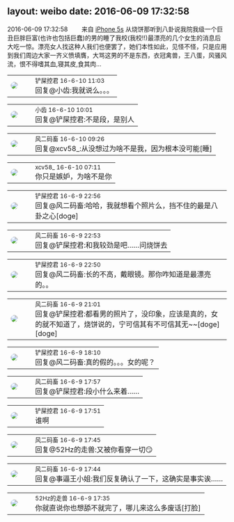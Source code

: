 layout: weibo
date: 2016-06-09 17:32:58
---
<meta name="referrer" content="no-referrer" />

2016-06-09 17:32:58  &nbsp;&nbsp;&nbsp;&nbsp;&nbsp;&nbsp; 来自 <a href="sinaweibo://customweibosource" rel="nofollow">iPhone 5s</a>
从烧饼那听到八卦说我院我级一个巨丑巨胖巨富(也许也包括巨蠢)的男的睡了我校(我校!!)最漂亮的几个女生的消息后大吃一惊。漂亮女人找这种人我们也便罢了，她们本性如此，见怪不怪，只是应用到我们周边大家一齐义愤填膺，大骂这男的不是东西，衣冠禽兽，王八蛋，风骚风流，恨不得嗜其血,寝其皮,食其肉… ​​​

<table style="width: 100%;">
  <tr>
    <td style="width: 40px;"><img style="border-radius:50%" src="https://tva1.sinaimg.cn/crop.0.0.180.180.50/576f6ef3jw1e8qgp5bmzyj2050050aa8.jpg?KID=imgbed,tva&Expires=1624465808&ssig=bwiK5bD4cq"></td>
    <td colspan="2"><small>铲屎控君 16-6-10 11:03</small><br/>回复@小齿:我就说么。。。</td>
  </tr>
</table>

<table style="width: 100%;">
  <tr>
    <td style="width: 40px;"><img style="border-radius:50%" src="https://tva3.sinaimg.cn/crop.0.0.480.480.50/4d4bc111jw8ejj3t36gwaj20dc0dc769.jpg?KID=imgbed,tva&Expires=1624465808&ssig=LmFKr7hjaC"></td>
    <td colspan="2"><small>小齿 16-6-10 10:01</small><br/>回复@铲屎控君:不是段，是别人</td>
  </tr>
</table>

<table style="width: 100%;">
  <tr>
    <td style="width: 40px;"><img style="border-radius:50%" src="https://tva3.sinaimg.cn/crop.0.0.639.639.50/6d2a6003jw8f3idy69w2gj20hs0hrt9g.jpg?KID=imgbed,tva&Expires=1624465808&ssig=Cna1Ya%2FTEx"></td>
    <td colspan="2"><small>风二码畜 16-6-10 09:26</small><br/>回复@xcv58_:从没想过为啥不是我，因为根本没可能[睡]</td>
  </tr>
</table>

<table style="width: 100%;">
  <tr>
    <td style="width: 40px;"><img style="border-radius:50%" src="https://tva3.sinaimg.cn/crop.0.0.1242.1242.50/801f7e9ajw8f3peekcgoqj20yi0yidg9.jpg?KID=imgbed,tva&Expires=1624465808&ssig=k685oPoDRb"></td>
    <td colspan="2"><small>xcv58_ 16-6-10 07:11</small><br/>你只是嫉妒，为啥不是你</td>
  </tr>
</table>

<table style="width: 100%;">
  <tr>
    <td style="width: 40px;"><img style="border-radius:50%" src="https://tva1.sinaimg.cn/crop.0.0.180.180.50/576f6ef3jw1e8qgp5bmzyj2050050aa8.jpg?KID=imgbed,tva&Expires=1624465808&ssig=bwiK5bD4cq"></td>
    <td colspan="2"><small>铲屎控君 16-6-9 22:56</small><br/>回复@风二码畜:哈哈，我就想看个照片么，挡不住的最是八卦之心[doge]</td>
  </tr>
</table>

<table style="width: 100%;">
  <tr>
    <td style="width: 40px;"><img style="border-radius:50%" src="https://tva3.sinaimg.cn/crop.0.0.639.639.50/6d2a6003jw8f3idy69w2gj20hs0hrt9g.jpg?KID=imgbed,tva&Expires=1624465808&ssig=Cna1Ya%2FTEx"></td>
    <td colspan="2"><small>风二码畜 16-6-9 22:53</small><br/>回复@铲屎控君:和我较劲是吧……问烧饼去</td>
  </tr>
</table>

<table style="width: 100%;">
  <tr>
    <td style="width: 40px;"><img style="border-radius:50%" src="https://tva1.sinaimg.cn/crop.0.0.180.180.50/576f6ef3jw1e8qgp5bmzyj2050050aa8.jpg?KID=imgbed,tva&Expires=1624465808&ssig=bwiK5bD4cq"></td>
    <td colspan="2"><small>铲屎控君 16-6-9 22:50</small><br/>回复@风二码畜:长的不高，戴眼镜。那你咋知道是最漂亮的。。</td>
  </tr>
</table>

<table style="width: 100%;">
  <tr>
    <td style="width: 40px;"><img style="border-radius:50%" src="https://tva3.sinaimg.cn/crop.0.0.639.639.50/6d2a6003jw8f3idy69w2gj20hs0hrt9g.jpg?KID=imgbed,tva&Expires=1624465808&ssig=Cna1Ya%2FTEx"></td>
    <td colspan="2"><small>风二码畜 16-6-9 21:01</small><br/>回复@铲屎控君:都看男的照片了，没印象，应该是真的，女的就不知道了，烧饼说的，宁可信其有不可信其无~~[doge][doge]</td>
  </tr>
</table>

<table style="width: 100%;">
  <tr>
    <td style="width: 40px;"><img style="border-radius:50%" src="https://tva1.sinaimg.cn/crop.0.0.180.180.50/576f6ef3jw1e8qgp5bmzyj2050050aa8.jpg?KID=imgbed,tva&Expires=1624465808&ssig=bwiK5bD4cq"></td>
    <td colspan="2"><small>铲屎控君 16-6-9 18:10</small><br/>回复@风二码畜:真的假的。。。女的呢？</td>
  </tr>
</table>

<table style="width: 100%;">
  <tr>
    <td style="width: 40px;"><img style="border-radius:50%" src="https://tva3.sinaimg.cn/crop.0.0.639.639.50/6d2a6003jw8f3idy69w2gj20hs0hrt9g.jpg?KID=imgbed,tva&Expires=1624465808&ssig=Cna1Ya%2FTEx"></td>
    <td colspan="2"><small>风二码畜 16-6-9 17:57</small><br/>回复@铲屎控君:段小什么来着……</td>
  </tr>
</table>

<table style="width: 100%;">
  <tr>
    <td style="width: 40px;"><img style="border-radius:50%" src="https://tva1.sinaimg.cn/crop.0.0.180.180.50/576f6ef3jw1e8qgp5bmzyj2050050aa8.jpg?KID=imgbed,tva&Expires=1624465808&ssig=bwiK5bD4cq"></td>
    <td colspan="2"><small>铲屎控君 16-6-9 17:51</small><br/>谁啊</td>
  </tr>
</table>

<table style="width: 100%;">
  <tr>
    <td style="width: 40px;"><img style="border-radius:50%" src="https://tva3.sinaimg.cn/crop.0.0.639.639.50/6d2a6003jw8f3idy69w2gj20hs0hrt9g.jpg?KID=imgbed,tva&Expires=1624465808&ssig=Cna1Ya%2FTEx"></td>
    <td colspan="2"><small>风二码畜 16-6-9 17:45</small><br/>回复@52Hz的走兽:又被你看穿一切😏</td>
  </tr>
</table>

<table style="width: 100%;">
  <tr>
    <td style="width: 40px;"><img style="border-radius:50%" src="https://tva3.sinaimg.cn/crop.0.0.639.639.50/6d2a6003jw8f3idy69w2gj20hs0hrt9g.jpg?KID=imgbed,tva&Expires=1624465808&ssig=Cna1Ya%2FTEx"></td>
    <td colspan="2"><small>风二码畜 16-6-9 17:44</small><br/>回复@事逼王小姐:我们反复确认了一下，这确实是事实诶……</td>
  </tr>
</table>

<table style="width: 100%;">
  <tr>
    <td style="width: 40px;"><img style="border-radius:50%" src="https://tva4.sinaimg.cn/crop.0.0.180.180.50/8beaf773jw1e8qgp5bmzyj2050050aa8.jpg?KID=imgbed,tva&Expires=1624465808&ssig=adKaZRPkWe"></td>
    <td colspan="2"><small>52Hz的走兽 16-6-9 17:35</small><br/>你就直说你也想舔不就完了，哪儿来这么多废话[打脸]</td>
  </tr>
</table>
